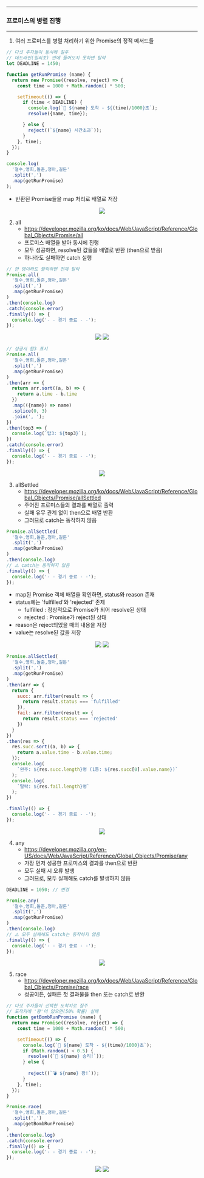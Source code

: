 -----
### 프로미스의 병렬 진행
-----
1. 여러 프로미스를 병렬 처리하기 위한 Promise의 정적 메서드들
```js
// 다섯 주자들이 동시에 질주
// 데드라인(밀리초) 안에 들어오지 못하면 탈락
let DEADLINE = 1450;

function getRunPromise (name) {
  return new Promise((resolve, reject) => {
    const time = 1000 + Math.random() * 500;

    setTimeout(() => {
      if (time < DEADLINE) {
        console.log(`🚩 ${name} 도착 - ${(time)/1000}초`);
        resolve({name, time});

      } else {
        reject((`${name} 시간초과`));
      }
    }, time);
  });
}

console.log(
  '철수,영희,돌준,정아,길돈'
  .split(',')
  .map(getRunPromise)
);
```
  - 반환된 Promise들을 map 처리로 배열로 저장
<div align="center">
<img src="https://github.com/sooyounghan/JavaScript/assets/34672301/226d3a6c-355e-4936-8655-9b266198c094">
</div>

2. all
   - https://developer.mozilla.org/ko/docs/Web/JavaScript/Reference/Global_Objects/Promise/all
   - 프로미스 배열을 받아 동시에 진행
   - 모두 성공하면, resolve된 값들을 배열로 반환 (then으로 받음)
   - 하나라도 실패하면 catch 실행
```js
// 한 명이라도 탈락하면 전체 탈락
Promise.all(
  '철수,영희,돌준,정아,길돈'
  .split(',')
  .map(getRunPromise)
)
.then(console.log)
.catch(console.error)
.finally(() => {
  console.log('- - 경기 종료 - -');
});
```
<div align="center">
<img src="https://github.com/sooyounghan/JavaScript/assets/34672301/a6aa2f26-e829-4a47-90b1-373b8501559d">
<img src="https://github.com/sooyounghan/JavaScript/assets/34672301/9b034dfa-fa41-44b9-8470-01f25d8751ef">
</div>

```js
// 성공시 탑3 표시
Promise.all(
  '철수,영희,돌준,정아,길돈'
  .split(',')
  .map(getRunPromise)
)
.then(arr => {
  return arr.sort((a, b) => {
    return a.time - b.time
  })
  .map(({name}) => name)
  .splice(0, 3)
  .join(', ');
})
.then(top3 => {
  console.log(`탑3: ${top3}`);
})
.catch(console.error)
.finally(() => {
  console.log('- - 경기 종료 - -');
});
```
<div align="center">
<img src="https://github.com/sooyounghan/JavaScript/assets/34672301/f56f1fd4-b3d6-4510-a6e1-822ac8b07219">
</div>

3. allSettled
   - https://developer.mozilla.org/ko/docs/Web/JavaScript/Reference/Global_Objects/Promise/allSettled
   - 주어진 프로미스들의 결과를 배열로 출력
   - 실패 유무 관계 없이 then으로 배열 반환
   - 그러므로 catch는 동작하지 않음
   
```js
Promise.allSettled(
  '철수,영희,돌준,정아,길돈'
  .split(',')
  .map(getRunPromise)
)
.then(console.log)
// ⚠️ catch는 동작하지 않음
.finally(() => {
  console.log('- - 경기 종료 - -');
});
```
  - map된 Promise 객체 배열을 확인하면, status와 reason 존재
  - status에는 'fulfilled'와 'rejected' 존제
    + fulfilled : 정상적으로 Promise가 되어 resolve된 상태
    + rejected : Promise가 reject된 상태
  - reason은 reject되었을 때의 내용을 저장
  - value는 resolve된 값을 저장
    
<div align="center">
<img src="https://github.com/sooyounghan/JavaScript/assets/34672301/14c397a8-8474-40d6-88a0-d0f053cb8079">
<img src="https://github.com/sooyounghan/JavaScript/assets/34672301/597175d2-37dd-430c-8b30-e13b58dc18dd">
</div>

```js
Promise.allSettled(
  '철수,영희,돌준,정아,길돈'
  .split(',')
  .map(getRunPromise)
)
.then(arr => {
  return {
    succ: arr.filter(result => {
      return result.status === 'fulfilled'
    }),
    fail: arr.filter(result => {
      return result.status === 'rejected'
    })
  }
})
.then(res => {
  res.succ.sort((a, b) => {
    return a.value.time - b.value.time;
  });
  console.log(
    `완주: ${res.succ.length}명 (1등: ${res.succ[0].value.name})`
  );
  console.log(
    `탈락: ${res.fail.length}명`
  );
})

.finally(() => {
  console.log('- - 경기 종료 - -');
});
```
<div align="center">
<img src="https://github.com/sooyounghan/JavaScript/assets/34672301/da4f9181-0666-4467-beb2-e20ea3755483">
</div>

4. any
   - https://developer.mozilla.org/en-US/docs/Web/JavaScript/Reference/Global_Objects/Promise/any
   - 가장 먼저 성공한 프로미스의 결과를 then으로 반환
   - 모두 실패 시 오류 발생
   - 그러므로, 모두 실패해도 catch를 발생하지 않음
```js
DEADLINE = 1050; // 변경
```
```js
Promise.any(
  '철수,영희,돌준,정아,길돈'
  .split(',')
  .map(getRunPromise)
)
.then(console.log)
// ⚠️ 모두 실패해도 catch는 동작하지 않음
.finally(() => {
  console.log('- - 경기 종료 - -');
});
```
<div align="center">
<img src="https://github.com/sooyounghan/JavaScript/assets/34672301/80c3ecfb-c626-44a6-8152-86d1360903f1">
</div>

5. race
   - https://developer.mozilla.org/ko/docs/Web/JavaScript/Reference/Global_Objects/Promise/race
   - 성공이든, 실패든 첫 결과물을 then 또는 catch로 반환
```js
// 다섯 주자들이 선택한 도착지로 질주
// 도착지에 '꽝'이 있으면(50% 확률) 실패
function getBombRunPromise (name) {
  return new Promise((resolve, reject) => {
    const time = 1000 + Math.random() * 500;

    setTimeout(() => {
      console.log(`🚩 ${name} 도착 - ${(time)/1000}초`);
      if (Math.random() < 0.5) {
        resolve((`🙌 ${name} 승리!`));
      } else {
        
        reject((`💣 ${name} 꽝!`));
      }
    }, time);
  });
}

Promise.race(
  '철수,영희,돌준,정아,길돈'
  .split(',')
  .map(getBombRunPromise)
)
.then(console.log)
.catch(console.error)
.finally(() => {
  console.log('- - 경기 종료 - -');
});
```
<div align="center">
<img src="https://github.com/sooyounghan/JavaScript/assets/34672301/fe6b7ee1-125a-4c46-ab88-2c6804ec135f">
<img src="https://github.com/sooyounghan/JavaScript/assets/34672301/8f3df950-e1f0-469d-a4a0-682de54da809">
</div>

